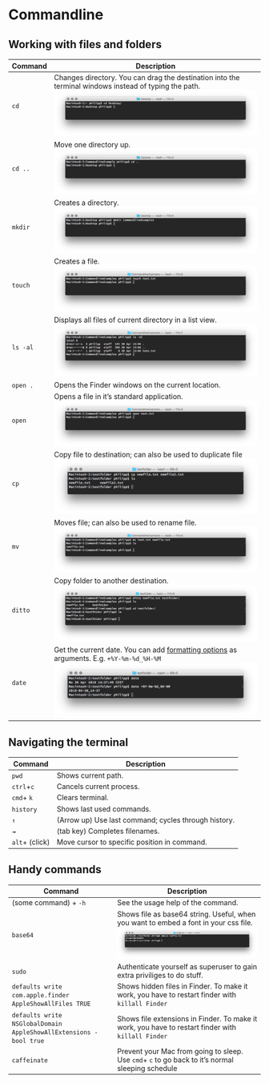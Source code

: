 # Commandline

## Working with files and folders

| Command | Description |
| --- | --- |
|`cd`| Changes directory. You can drag the destination into the terminal windows instead of typing the path. ![cd](https://github.com/AlphabetType/workshop-material/raw/master/Terminal%20Intro/Example%20Images/cd.png)|
|`cd ..`| Move one directory up. ![cddotdot](https://github.com/AlphabetType/workshop-material/raw/master/Terminal%20Intro/Example%20Images/cddotdot.png)|
|`mkdir`| Creates a directory. ![mkdir](https://github.com/AlphabetType/workshop-material/raw/master/Terminal%20Intro/Example%20Images/mkdir.png)|
|`touch`| Creates a file. ![touch](https://github.com/AlphabetType/workshop-material/raw/master/Terminal%20Intro/Example%20Images/touch.png)|
|`ls -al`| Displays all files of current directory in a list view. ![ls](https://github.com/AlphabetType/workshop-material/raw/master/Terminal%20Intro/Example%20Images/ls.png)|
|`open .`| Opens the Finder windows on the current location.|
|`open`| Opens a file in it’s standard application. ![open](https://github.com/AlphabetType/workshop-material/raw/master/Terminal%20Intro/Example%20Images/open.png)|
|`cp`| Copy file to destination; can also be used to duplicate file ![cp](https://github.com/AlphabetType/workshop-material/raw/master/Terminal%20Intro/Example%20Images/cp.png)|
|`mv`| Moves file; can also be used to rename file. ![mv](https://github.com/AlphabetType/workshop-material/raw/master/Terminal%20Intro/Example%20Images/mv.png)|
|`ditto`| Copy folder to another destination. ![ditto](https://github.com/AlphabetType/workshop-material/raw/master/Terminal%20Intro/Example%20Images/ditto.png)|
|`date`| Get the current date. You can add [formatting options](https://docs.python.org/3/library/datetime.html#strftime-and-strptime-behavior) as arguments. E.g. `+%Y-%m-%d_%H-%M` ![date](https://github.com/AlphabetType/workshop-material/raw/master/Terminal%20Intro/Example%20Images/date.png)|

## Navigating the terminal

| Command | Description |
| --- | --- |
|`pwd`| Shows current path.|
|`ctrl`+`c`| Cancels current process.|
|`cmd`+ `k`| Clears terminal.|
|`history`| Shows last used commands.|
|`↑`| (Arrow up) Use last command; cycles through history.|
|`⇥`| (tab key) Completes filenames.|
|`alt`+ (click)| Move cursor to specific position in command.|


## Handy commands

| Command | Description |
| --- | --- |
|(some command) + `-h`| See the usage help of the command.|
|`base64`| Shows file as base64 string. Useful, when you want to embed a font in your css file. ![base64](https://github.com/AlphabetType/workshop-material/raw/master/Terminal%20Intro/Example%20Images/base64.png)|
|`sudo`| Authenticate yourself as superuser to gain extra priviliges to do stuff.|
|`defaults write com.apple.finder AppleShowAllFiles TRUE`| Shows hidden files in Finder. To make it work, you have to restart finder with `killall Finder`|
|`defaults write NSGlobalDomain AppleShowAllExtensions -bool true`| Shows file extensions in Finder. To make it work, you have to restart finder with `killall Finder`|
|`caffeinate`| Prevent your Mac from going to sleep. Use `cmd`+ `c` to go back to it’s normal sleeping schedule|
